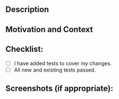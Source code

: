 <!--- Provide a general summary of your changes in the Title above -->

## Description
<!--- Describe your changes in detail -->

## Motivation and Context
<!--- Why is this change required? What problem does it solve? -->
<!--- If it fixes an open issue, please link to the issue here. -->

## Checklist:
<!--- Go over all the following points, and put an `x` in all the boxes that apply. -->
<!--- - [ ] My code follows the code style of this project. -->
- [ ] I have added tests to cover my changes.
- [ ] All new and existing tests passed.

## Screenshots (if appropriate):
